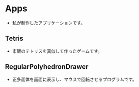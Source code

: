 # Apps
- 私が制作したアプリケーションです。

## Tetris
- 市販のテトリスを真似して作ったゲームです。

## RegularPolyhedronDrawer
- 正多面体を画面に表示し、マウスで回転させるプログラムです。

